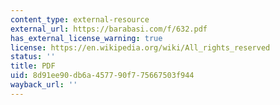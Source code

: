 ```yaml
---
content_type: external-resource
external_url: https://barabasi.com/f/632.pdf
has_external_license_warning: true
license: https://en.wikipedia.org/wiki/All_rights_reserved
status: ''
title: PDF
uid: 8d91ee90-db6a-4577-90f7-75667503f944
wayback_url: ''
---
```

